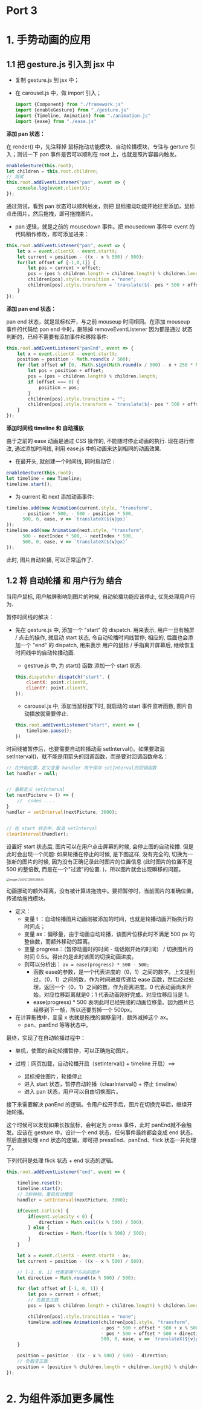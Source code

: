 # Port 3

# 1. 手势动画的应用

## 1.1 把 gesture.js 引入到 jsx 中

- 复制 gesture.js 到 jsx 中；

- 在 carousel.js 中，做 import 引入；

  ```jsx
  import {Component} from "./framework.js"
  import {enableGesture} from "./gesture.js"
  import {Timeline, Animation} from "./animation.js"
  import {ease} from "./ease.js"
  ```

**添加 pan 状态：**

在 render() 中，先注释掉 鼠标拖动功能模块、自动轮播模块，专注与 gerture 引入；测试一下 pan 事件是否可以顺利在 root 上，也就是照片容器内触发。

```jsx
enableGesture(this.root);
let children = this.root.children;
// 测试
this.root.addEventListener("pan", event => {
    console.log(event.clientX);
});
```

通过测试，看到 pan 状态可以顺利触发，则把 鼠标拖动功能开始往里添加，鼠标点击图片，然后拖拽，即可拖拽图片。

- pan 逻辑，就是之前的 mousedown 事件。把 mousedown 事件中 event 的代码稍作修改，即可添加进来：

```jsx
this.root.addEventListener("pan", event => {
    let x = event.clientX - event.startX;
    let current = position - ((x - x % 500) / 500);
    for(let offset of [-1,0,1]) {
        let pos = current + offset;
        pos = (pos % children.length + children.length) % children.length;
        children[pos].style.transition = "none";
        children[pos].style.transform = `translate(${- pos * 500 + offset * 500 + x % 500}px)`;
    }
});
```

**添加 pan end 状态：**

pan end 状态，就是鼠标松开，与之前 mouseup 时间相同。在添加 mouseup 事件的代码给 pan end 中时，删除掉 removeEventListener 因为都是通过 状态判断的，已经不需要有添加事件和移除事件: 

```jsx
this.root.addEventListener("panEnd", event => {
    let x = event.clientX - event.startX;
    position = position - Math.round(x / 500);
    for (let offset of [0, -Math.sign(Math.round(x / 500) - x + 250 * Math.sign(x))]) {
        let pos = position + offset;
        pos = (pos + children.length) % children.length;
        if (offset === 0) {
            position = pos;
        }
        children[pos].style.transition = "";
        children[pos].style.transform = `translate(${- pos * 500 + offset * 500}px)`;
    }
});
```

**添加时间线 timeline 和  自动播放**

由于之前的 ease 动画是通过 CSS 操作的, 不能随时停止动画的执行. 现在进行修改, 通过添加时间线, 利用 ease.js 中的动画来达到相同的动画效果. 

- 在最开头, 就创建一个时间线, 同时启动它 :

```jsx
enableGesture(this.root);
let timeline = new Timeline;
timeline.start();
```

- 为 current 和 next 添加动画事件:

```jsx
timeline.add(new Animation(current.style, "transform", 
      - position * 500, - 500 - position * 500, 
      500, 0, ease, v => `translateX(${v}px)`
));
timeline.add(new Animation(next.style, "transform", 
      500 - nextIndex * 500, - nextIndex * 500,
      500, 0, ease, v => `translateX(${v}px)`
));
```

此时, 图片自动轮播, 可以正常运作了.



## 1.2 将 自动轮播 和 用户行为 结合

当用户鼠标, 用户触屏影响到图片的时候, 自动轮播功能应该停止, 优先处理用户行为. 

暂停时间线的解决：

- 先在 gesture.js 中, 添加一个 "start" 的 dispatch. 用来表示, 用户一旦有触屏 / 点击的操作, 就启动 start 状态, 令自动轮播时间线暂停; 相应的, 后面也会添加一个 "end" 的 dispatch, 用来表示 用户的鼠标 / 手指离开屏幕后, 继续恢复 时间线中的自动轮播动画. 

  -  gestrue.js 中, 为 start() 函数 添加一个 start 状态.

  ```jsx
  this.dispatcher.dispatch("start", {
      clientX: point.clientX,
      clientY: point.clientY,
  });
  ```

  - carousel.js 中, 添加当鼠标按下时, 就启动的 start 事件监听函数, 图片自动播放就需要停止. 

  ```jsx
  this.root.addEventListener("start", event => {
      timeline.pause();
  })
  ```



时间线被暂停后，也要需要自动轮播动画 setInterval()。如果要取消 setInterval()，就不能是用箭头的回调函数，而是要对回调函数命名：

```jsx
// 在开始位置，定义变量 handler 用于保存 setInterval的回调函数
let handler = null;


// 重新定义 setInterval
let nextPicture = () => {
 	//  codes ....
}
handler = setInterval(nextPicture, 3000);


// 在 start 状态中，取消 setInterval
clearInterval(handler);
```



设置好 start 状态后, 图片可以在用户点击屏幕的时候, 会停止图的自动轮播. 但是此时会出现一个问题: 如果轮播在停止的时候, 是下图这样, 没有完全的, 切换为一张新的图片的时候, 因为没有正确记录此时图片的位置信息 (此时图片的位置不是 500 的整倍数, 而是在一个"过渡"的位置. )，所以图片就会出现瞬移的问题。

<img src="../../CSS/winterCSS/source/image-20201212181248534.png" alt="image-20201212181248534" style="zoom:50%;" />

动画挪动的额外距离，没有被计算进拖拽中。要把暂停时，当前图片的准确位置，传递给拖拽模块。

- 定义：
  - 变量 t ：自动轮播图片动画刚被添加的时间，也就是轮播动画开始执行的时间点；
  - 变量 ax：偏移量，由于动画自动轮播，该图片位移此时不满足 500 px 的整倍数，而额外移动的距离。
  - 变量 progress：（暂停动画时的时间 - 动话刚开始的时间） / 切换图片的时间 0.5s。得出的是此时该图的切换动画进度。
  - 则可以分析出： `ax = ease(progress) * 500 - 500;`
    - 函数 ease的参数，是一个代表进度的（0，1）之间的数字。上文提到过，（0，1）之间的数，作为时间进度传递给 ease 函数，然后经过处理，返回一个（0，1）之间的数，作为距离进度。0 代表动画尚未开始，对应位移距离就是0；1 代表动画刚好完成，对应位移应当是 1。
    - ease(progress) * 500 表明此时已经完成的动画位移量。因为图片已经移到下一帧，所以还要剪掉一个 500px。
- 在计算拖拽中，变量 x 也就是拖拽的偏移量时，额外减掉这个 ax。 
  - pan、panEnd 等等状态中。

最终，实现了在自动轮播过程中：

- 单机，使图的自动轮播暂停，可以正确拖动图片。

- 过程：网页加载，自动轮播开启（setInterval() + timeline 开启）==>
  -  鼠标按住图片，轮播停止
    - 进入 start 状态，暂停自动轮播（clearInterval() + 停止 timeline）
    - 进入 pan 状态，用户可以自由切换图片。



接下来需要解决 panEnd 的逻辑。令用户松开手后，图片在切换完毕后，继续开始轮播。

这个时候可以发现如果长按鼠标，会判定为 press 事件，此时 panEnd就不会触发。应该在 gesture 中，设计一个 end 状态，任何事件最终都会变成 end 状态。然后直接处理 end 状态的逻辑，即可把 pressEnd、panEnd、flick 状态一并处理了。

下列代码是处理 flick 状态 + end 状态的逻辑。 

```jsx
this.root.addEventListener("end", event => {
            
    timeline.reset();
    timeline.start();
    // 3秒钟后，重启自动播放
    handler = setInterval(nextPicture, 3000);

    if(event.isFlick) {
        if(event.velocity < 0) {
            direction = Math.ceil((x % 500) / 500);
        } else {
            direction = Math.floor((x % 500) / 500);
        }
    }

    let x = event.clientX - event.startX - ax;
    let current = position - ((x - x % 500) / 500);

    // [-1. 0. 1] 代表是哪个方向的图片
    let direction = Math.round((x % 500) / 500);

    for (let offset of [-1, 0, 1]) {
        let pos = current + offset;
        // 负数变正数
        pos = (pos % children.length + children.length) % children.length;

        children[pos].style.transition = "none";
        timeline.add(new Animation(children[pos].style, "transform", 
                                   - pos * 500 + offset * 500 + x % 500, 
                                   - pos * 500 + offset * 500 + direction * 500, 
                                   500, 0, ease, v => `translateX(${v}px)`));
    }

    position = position - ((x - x % 500) / 500) - direction;
    // 负数变正数
    position = (position % children.length + children.length) % children.length;
});
```



# 2. 为组件添加更多属性











